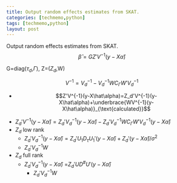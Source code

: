 ```yaml
---
title: Output random effects estimates from SKAT. 
categories: [techmemo,python]
tags: [techmemo,python]
layout: post
---
```


<!--mathJax  -->
<script type="text/x-mathjax-config">
MathJax.Hub.Config({
tex2jax: {inlineMath: [['$','$'], ['\\(','\\)']]}
});
</script>
<script type="text/javascript" src="path-to-mathjax/MathJax.js?config=TeX-AMS-MML_HTMLorMML"></script>
<script type="text/javascript"
src="//cdn.mathjax.org/mathjax/latest/MathJax.js?config=TeX-AMS-MML_HTMLorMML">
</script>


Output random effects estimates from SKAT. 
$$\hat{\beta}=GZ'V^{-1}(y-X\hat\alpha)$$

G=diag($\tau_d$,$\Gamma$), Z=($Z_d$,W)

$$V^{-1}=V_d^{-1}-V_d^{-1}WC_\Gamma W'V_d^{-1}$$

 - $$Z'V^{-1}(y-X\hat\alpha)=Z_d'V^{-1}(y-X\hat\alpha)+\underbrace{WV^{-1}(y-X\hat\alpha)}_{\text{calculated}}$$
 

* $Z_d'V^{-1}(y-X\hat{\alpha})=Z_d'V_d^{-1}(y-X\hat\alpha)-Z_d'V_d^{-1}WC_{\Gamma} W'V_d^{-1}(y-X\hat\alpha)$
* $Z_d$ low rank
     * $Z_d'V_d^{-1}(y-X\hat\alpha)=Z_d'U_1D_{\tau}U_1'(y-X\hat\alpha)+Z_d'(y-X\hat\alpha)/\sigma^2$
     * $Z_d'V_d^{-1}W$
* $Z_d$ full rank
   * $Z_d'V_d^{-1}(y-X\hat\alpha)$ =$Z_d'UD^\# U'(y-X\hat\alpha)$
     * $Z_d'V_d^{-1}W$

